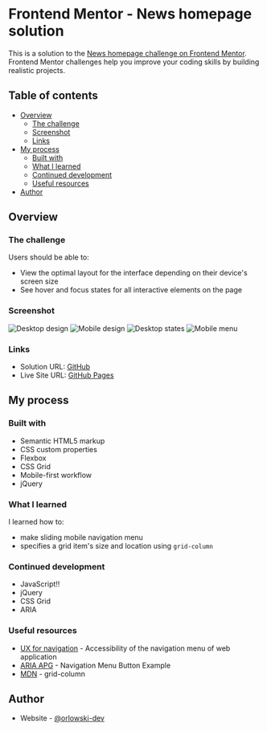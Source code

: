 # Frontend Mentor - News homepage solution

This is a solution to the [News homepage challenge on Frontend Mentor](https://www.frontendmentor.io/challenges/news-homepage-H6SWTa1MFl). Frontend Mentor challenges help you improve your coding skills by building realistic projects. 

## Table of contents

- [Overview](#overview)
  - [The challenge](#the-challenge)
  - [Screenshot](#screenshot)
  - [Links](#links)
- [My process](#my-process)
  - [Built with](#built-with)
  - [What I learned](#what-i-learned)
  - [Continued development](#continued-development)
  - [Useful resources](#useful-resources)
- [Author](#author)

## Overview

### The challenge

Users should be able to:

- View the optimal layout for the interface depending on their device's screen size
- See hover and focus states for all interactive elements on the page

### Screenshot

![Desktop design](./assets/preview/desktop-design.jpg)
![Mobile design](./assets/preview/mobile-design.jpg)
![Desktop states](./assets/preview/active-states.jpg)
![Mobile menu](./assets/preview/mobile-menu.jpg)

### Links

- Solution URL: [GitHub](https://github.com/orlowski-dev/fm-news-homepage)
- Live Site URL: [GitHub Pages](https://orlowski-dev.github.io/fm-news-homepage/)

## My process

### Built with

- Semantic HTML5 markup
- CSS custom properties
- Flexbox
- CSS Grid
- Mobile-first workflow
- jQuery

### What I learned
I learned how to:
- make sliding mobile navigation menu
- specifies a grid item's size and location using `grid-column`

### Continued development

- JavaScript!!
- jQuery
- CSS Grid
- ARIA

### Useful resources

- [UX for navigation](https://uxdesign.cc/accessibility-of-the-navigation-menu-8a915e4d3e51) - Accessibility of the navigation menu of web application
- [ARIA APG](https://www.w3.org/WAI/ARIA/apg/patterns/menu-button/examples/menu-button-links/) - Navigation Menu Button Example
- [MDN](https://developer.mozilla.org/en-US/docs/Web/CSS/grid-column) - grid-column


## Author

- Website - [@orlowski-dev](https://www.frontendmentor.io/profile/orlowski-dev)
